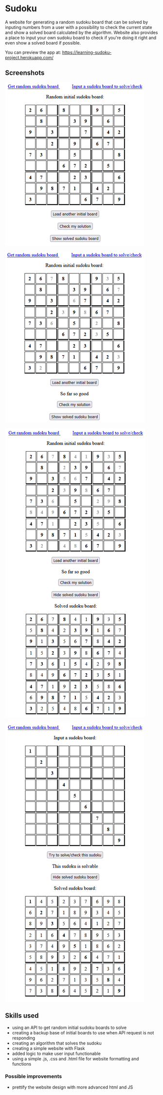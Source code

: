 # Sudoku

A website for generating a random sudoku board that can be solved by inputing numbers from a user with a possibility to
check the current state and show a solved board calculated by the algorithm. Website also provides a place to input your
own sudoku board to check if you're doing it right and even show a solved board if possible.

You can preview the app at: https://learning-sudoku-project.herokuapp.com/

## Screenshots

![Example_initial_board.png](docs/Example_initial_board.png "Example initial board")

![Example_partialy_solved_sudoku.png](docs/Example_partialy_solved_sudoku.png "Example partialy solved sudoku")

![Example_solved_sudoku_shown.png](docs/Example_solved_sudoku_shown.png "Example of a solved sudoku")

![Example_input_sudoku_solved.png](docs/Example_input_sudoku_solved.png "Example of a solved user input sudoku")

## Skills used

- using an API to get random initial sudoku boards to solve
- creating a backup base of initial boards to use when API request is not responding
- creating an algorithm that solves the sudoku
- creating a simple website with Flask
- added logic to make user input functionable
- using a simple .js, .css and .html file for website formatting and functions

### Possible improvements

- prettify the website design with more advanced html and JS
